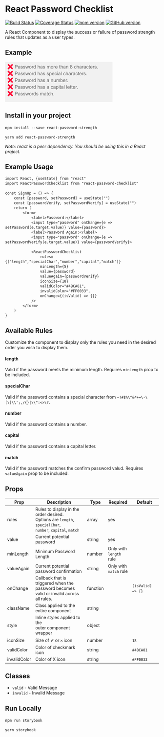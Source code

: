# React Password Checklist
[![Build Status](https://travis-ci.org/sators/react-password-checklist.svg?branch=master)](https://travis-ci.org/sators/react-password-checklist) [![Coverage Status](https://coveralls.io/repos/github/sators/react-password-checklist/badge.svg?branch=master)](https://coveralls.io/github/sators/react-password-checklist?branch=master) [![npm version](https://badge.fury.io/js/react-password-checklist.svg)](https://badge.fury.io/js/react-password-checklist) [![GitHub version](https://badge.fury.io/gh/sators%2Freact-password-checklist.svg)](https://badge.fury.io/gh/sators%2Freact-password-checklist)

A React Component to display the success or failure of password strength rules that updates as a user types.

## Example
![React Password Checklist Demo](demo/demo.gif)

## Install in your project

`npm install --save react-password-strength`

`yarn add react-password-strength`

_Note: react is a peer dependency. You should be using this in a React project._

## Example Usage

```
import React, {useState} from "react"
import ReactPasswordChecklist from "react-password-checklist"

const SignUp = () => {
	const [password, setPassword] = useState("")
	const [passwordVerify, setPasswordVerify] = useState("")
	return (
		<form>
			<label>Password:</label>
			<input type="password" onChange={e => setPassword(e.target.value)} value={password}>
			<label>Password Again:</label>
			<input type="password" onChange={e => setPasswordVerify(e.target.value)} value={passwordVerify}>

			<ReactPasswordChecklist
				rules={["length","specialChar","number","capital","match"]}
				minLength={5}
				value={password}
				valueAgain={passwordVerify}
				iconSize={18}
				validColor="#4BCA81",
				invalidColor="#FF0033",
				onChange={(isValid) => {}}
			/>
		</form>
	)
}
```



## Available Rules

Customize the component to display only the rules you need in the desired order you wish to display them.

#### length
Valid if the password meets the minimum length. Requires `minLength` prop to be included.

#### specialChar

Valid if the password contains a special character from `~!#$%\^&*+=\-\[\]\\';,/{}|\\":<>\?`.

#### number

Valid if the password contains a number.

#### capital

Valid if the password contains a capital letter.

#### match

Valid if the password matches the confirm password valud. Requires `valueAgain` prop to be included.


## Props

| Prop  | Description  | Type  | Required  | Default  |
|---|---|---|---|---|
|  rules | Rules to display in the order desired.<br />Options are `length`, `specialChar`,<br />`number`, `capital`, `match`  | array  | yes |
|  value | Current potential password  | string  | yes |
|  minLength | Minimum Password Length  | number  | Only with<br />`length` rule |
|  valueAgain | Current potential password confirmation  | string  | Only with<br />`match` rule |
|  onChange | Callback that is triggered when the<br />password becomes valid or invalid across<br />all rules. | function  |  | `(isValid) => {}`
|  className | Class applied to the entire component  | string  |  |
|  style | Inline styles applied to the<br />outer component wrapper  | object  |  |
|  iconSize | Size of ✔ or 𐄂 icon  | number  |  | `18` |
|  validColor | Color of checkmark icon  | string  |  | `#4BCA81` |
|  invalidColor | Color of X icon  | string  |  | `#FF0033` |

## Classes
* `valid` - Valid Message
* `invalid` - Invalid Message

## Run Locally

`npm run storybook`

`yarn storybook`
